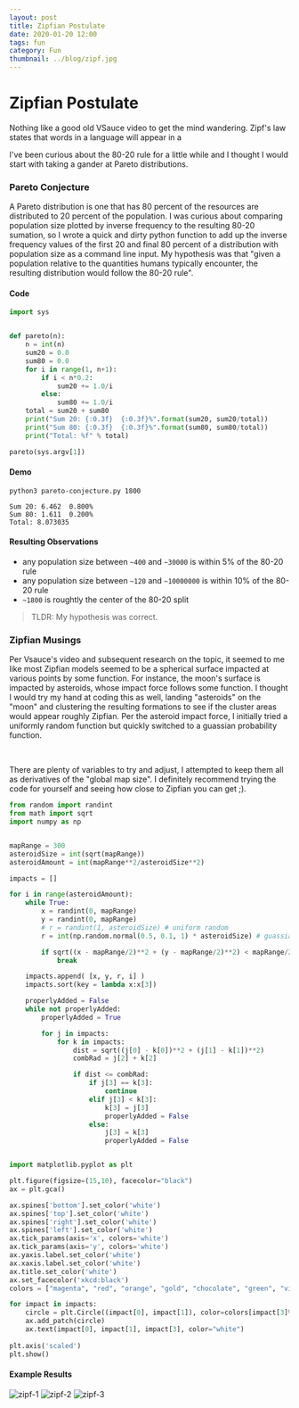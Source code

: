 ```yaml
---
layout: post
title: Zipfian Postulate
date: 2020-01-20 12:00
tags: fun
category: Fun
thumbnail: ../blog/zipf.jpg
---
```


# Zipfian Postulate
Nothing like a good old VSauce video to get the mind wandering. Zipf's law states that words in a language will appear in a 


I've been curious about the 80-20 rule for a little while and I thought I would start with taking a gander at Pareto distributions. 

### Pareto Conjecture
A Pareto distribution is one that has 80 percent of the resources are distributed to 20 percent of the population. I was curious about comparing population size plotted by inverse frequency to the resulting 80-20 sumation, so I wrote a quick and dirty python function to add up the inverse frequency values of the first 20 and final 80 percent of a distribution with population size as a command line input. My hypothesis was that "given a population relative to the quantities humans typically encounter, the resulting distribution would follow the 80-20 rule".

#### Code
```python
import sys


def pareto(n):
    n = int(n)
    sum20 = 0.0
    sum80 = 0.0
    for i in range(1, n+1):
        if i < n*0.2:
            sum20 += 1.0/i
        else:
            sum80 += 1.0/i  
    total = sum20 + sum80
    print("Sum 20: {:0.3f}  {:0.3f}%".format(sum20, sum20/total))
    print("Sum 80: {:0.3f}  {:0.3f}%".format(sum80, sum80/total))
    print("Total: %f" % total)

pareto(sys.argv[1])
```

#### Demo
`python3 pareto-conjecture.py 1800`

```
Sum 20: 6.462  0.800%
Sum 80: 1.611  0.200%
Total: 8.073035
```

#### Resulting Observations
- any population size between `~400` and `~30000` is within 5% of the 80-20 rule
- any population size between `~120` and `~10000000` is within 10% of the 80-20 rule
- `~1800` is roughtly the center of the 80-20 split

> TLDR: My hypothesis was correct.

### Zipfian Musings
Per Vsauce's video and subsequent research on the topic, it seemed to me like most Zipfian models seemed to be a spherical surface impacted at various points by some function. For instance, the moon's surface is impacted by asteroids, whose impact force follows some function. I thought I would try my hand at coding this as well, landing "asteroids" on the "moon" and clustering the resulting formations to see if the cluster areas would appear roughly Zipfian. Per the asteroid impact force, I initially tried a uniformly random function but quickly switched to a guassian probability function.

<br>

There are plenty of variables to try and adjust, I attempted to keep them all as derivatives of the "global map size". I definitely recommend trying the code for yourself and seeing how close to Zipfian you can get ;).

```python
from random import randint
from math import sqrt
import numpy as np


mapRange = 300
asteroidSize = int(sqrt(mapRange))
asteroidAmount = int(mapRange**2/asteroidSize**2)

impacts = []

for i in range(asteroidAmount):
    while True:
        x = randint(0, mapRange)
        y = randint(0, mapRange)
        # r = randint(1, asteroidSize) # uniform random
        r = int(np.random.normal(0.5, 0.1, 1) * asteroidSize) # guassian

        if sqrt((x - mapRange/2)**2 + (y - mapRange/2)**2) < mapRange/2:
            break

    impacts.append( [x, y, r, i] )
    impacts.sort(key = lambda x:x[3])

    properlyAdded = False
    while not properlyAdded:
        properlyAdded = True

        for j in impacts:
            for k in impacts:
                dist = sqrt((j[0] - k[0])**2 + (j[1] - k[1])**2)
                combRad = j[2] + k[2]

                if dist <= combRad:
                    if j[3] == k[3]:
                        continue
                    elif j[3] < k[3]:
                        k[3] = j[3]
                        properlyAdded = False
                    else:
                        j[3] = k[3]
                        properlyAdded = False


import matplotlib.pyplot as plt

plt.figure(figsize=(15,10), facecolor="black")
ax = plt.gca()

ax.spines['bottom'].set_color('white')
ax.spines['top'].set_color('white') 
ax.spines['right'].set_color('white')
ax.spines['left'].set_color('white')
ax.tick_params(axis='x', colors='white')
ax.tick_params(axis='y', colors='white')
ax.yaxis.label.set_color('white')
ax.xaxis.label.set_color('white')
ax.title.set_color('white')
ax.set_facecolor('xkcd:black')
colors = ["magenta", "red", "orange", "gold", "chocolate", "green", "violet", "blue", "purple", "gray", "silver", "maroon", "brown", "teal", "pink", "beige", "navy", "white", "lime", "cyan", "lightgreen"]

for impact in impacts:
    circle = plt.Circle((impact[0], impact[1]), color=colors[impact[3]%len(colors)], radius=impact[2])
    ax.add_patch(circle)
    ax.text(impact[0], impact[1], impact[3], color="white")
    
plt.axis('scaled')
plt.show()
```

#### Example Results
![zipf-1](/assets/img/blog/zipf/zipf-1.png)
![zipf-2](/assets/img/blog/zipf/zipf-2.png)
![zipf-3](/assets/img/blog/zipf/zipf-3.png)